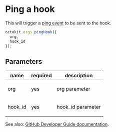 # Ping a hook

This will trigger a [ping event](https://developer.github.com/webhooks/#ping-event) to be sent to the hook.

```js
octokit.orgs.pingHook({
  org,
  hook_id
});
```

## Parameters

<table>
  <thead>
    <tr>
      <th>name</th>
      <th>required</th>
      <th>description</th>
    </tr>
  </thead>
  <tbody>
    <tr><td>org</td><td>yes</td><td>

org parameter

</td></tr>
<tr><td>hook_id</td><td>yes</td><td>

hook_id parameter

</td></tr>
  </tbody>
</table>

See also: [GitHub Developer Guide documentation](endpoint.documentationUrl).
